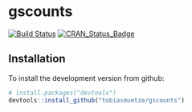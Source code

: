 # gscounts

[![Build Status](https://travis-ci.org/tobiasmuetze/gscounts.svg?branch=master)](https://travis-ci.org/tobiasmuetze/gscounts)
[![CRAN_Status_Badge](http://www.r-pkg.org/badges/version/gscounts)](http://cran.r-project.org/package=gscounts)

## Installation

To install the development version from github:

```R
# install.packages("devtools")
devtools::install_github("tobiasmuetze/gscounts")
```

